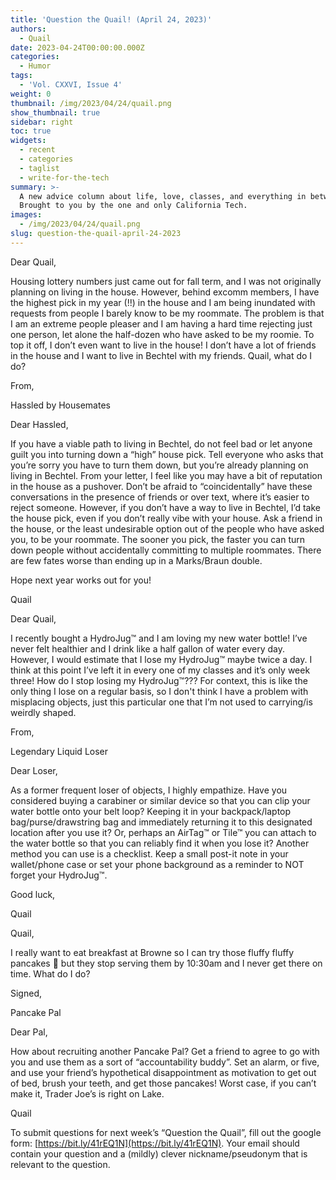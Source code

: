 ```yaml
---
title: 'Question the Quail! (April 24, 2023)'
authors:
  - Quail
date: 2023-04-24T00:00:00.000Z
categories:
  - Humor
tags:
  - 'Vol. CXXVI, Issue 4'
weight: 0
thumbnail: /img/2023/04/24/quail.png
show_thumbnail: true
sidebar: right
toc: true
widgets:
  - recent
  - categories
  - taglist
  - write-for-the-tech
summary: >-
  A new advice column about life, love, classes, and everything in between!
  Brought to you by the one and only California Tech.
images:
  - /img/2023/04/24/quail.png
slug: question-the-quail-april-24-2023
---
```


Dear Quail,

Housing lottery numbers just came out for fall term, and I was not originally planning on living in the house. However, behind excomm members, I have the highest pick in my year (!!) in the house and I am being inundated with requests from people I barely know to be my roommate. The problem is that I am an extreme people pleaser and I am having a hard time rejecting just one person, let alone the half-dozen who have asked to be my roomie. To top it off, I don’t even want to live in the house! I don’t have a lot of friends in the house and I want to live in Bechtel with my friends. Quail, what do I do?

From,

Hassled by Housemates

Dear Hassled,

If you have a viable path to living in Bechtel, do not feel bad or let anyone guilt you into turning down a “high” house pick. Tell everyone who asks that you’re sorry you have to turn them down, but you’re already planning on living in Bechtel. From your letter, I feel like you may have a bit of reputation in the house as a pushover. Don’t be afraid to “coincidentally” have these conversations in the presence of friends or over text, where it’s easier to reject someone. However, if you don’t have a way to live in Bechtel, I’d take the house pick, even if you don’t really vibe with your house. Ask a friend in the house, or the least undesirable option out of the people who have asked you, to be your roommate. The sooner you pick, the faster you can turn down people without accidentally committing to multiple roommates. There are few fates worse than ending up in a Marks/Braun double.

Hope next year works out for you!

Quail

Dear Quail,

I recently bought a HydroJug™ and I am loving my new water bottle! I’ve never felt healthier and I drink like a half gallon of water every day. However, I would estimate that I lose my HydroJug™ maybe twice a day. I think at this point I’ve left it in every one of my classes and it’s only week three! How do I stop losing my HydroJug™??? For context, this is like the only thing I lose on a regular basis, so I don't think I have a problem with misplacing objects, just this particular one that I’m not used to carrying/is weirdly shaped.

From,

Legendary Liquid Loser

Dear Loser,

As a former frequent loser of objects, I highly empathize. Have you considered buying a carabiner or similar device so that you can clip your water bottle onto your belt loop? Keeping it in your backpack/laptop bag/purse/drawstring bag and immediately returning it to this designated location after you use it? Or, perhaps an AirTag™ or Tile™ you can attach to the water bottle so that you can reliably find it when you lose it? Another method you can use is a checklist. Keep a small post-it note in your wallet/phone case or set your phone background as a reminder to NOT forget your HydroJug™.

Good luck,

Quail

Quail,

I really want to eat breakfast at Browne so I can try those fluffy fluffy pancakes 🥞 but they stop serving them by 10:30am and I never get there on time. What do I do?

Signed,

Pancake Pal

Dear Pal,

How about recruiting another Pancake Pal? Get a friend to agree to go with you and use them as a sort of “accountability buddy”. Set an alarm, or five, and use your friend’s hypothetical disappointment as motivation to get out of bed, brush your teeth, and get those pancakes! Worst case, if you can’t make it, Trader Joe’s is right on Lake.

Quail

To submit questions for next week’s “Question the Quail”, fill out the google form: [https://bit.ly/41rEQ1N](https://bit.ly/41rEQ1N). Your email should contain your question and a (mildly) clever nickname/pseudonym that is relevant to the question.
